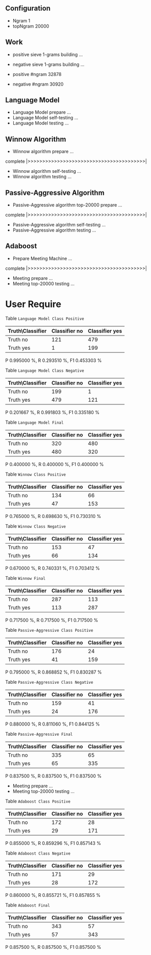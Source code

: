 ## Configuration ##

* Ngram 1
* topNgram 20000

## Work ##

* positive sieve 1-grams building ...
* negative sieve 1-grams building ...

* positive #ngram 32878
* negative #ngram 30920

## Language Model ##

* Language Model prepare ...
* Language Model self-testing ...
* Language Model testing ...


## Winnow Algorithm ##

* Winnow algorithm prepare ...

complete |>>>>>>>>>>>>>>>>>>>>>>>>>>>>>>>>>>>>>>>>|

* Winnow algorithm self-testing ...
* Winnow algorithm testing ...

## Passive-Aggressive Algorithm ##

* Passive-Aggressive algorithm top-20000 prepare ...

complete |>>>>>>>>>>>>>>>>>>>>>>>>>>>>>>>>>>>>>>>>|

* Passive-Aggressive algorithm self-testing ...
* Passive-Aggressive algorithm testing ...


## Adaboost ##

* Prepare Meeting Machine ...


complete |>>>>>>>>>>>>>>>>>>>>>>>>>>>>>>>>>>>>>>>>|

* Meeting prepare ...
* Meeting top-20000 testing ...


# User Require #

Table `Language Model Class Positive`

|Truth\Classifier|  Classifier no| Classifier yes|
|----------------|---------------|---------------|
|        Truth no|            121|            479|
|       Truth yes|              1|            199|

P  0.995000 %, R  0.293510 %, F1  0.453303 %

Table `Language Model Class Negative`

|Truth\Classifier|  Classifier no| Classifier yes|
|----------------|---------------|---------------|
|        Truth no|            199|              1|
|       Truth yes|            479|            121|

P  0.201667 %, R  0.991803 %, F1  0.335180 %

Table `Language Model Final`

|Truth\Classifier|  Classifier no| Classifier yes|
|----------------|---------------|---------------|
|        Truth no|            320|            480|
|       Truth yes|            480|            320|

P  0.400000 %, R  0.400000 %, F1  0.400000 %

Table `Winnow Class Positive`

|Truth\Classifier|  Classifier no| Classifier yes|
|----------------|---------------|---------------|
|        Truth no|            134|             66|
|       Truth yes|             47|            153|

P  0.765000 %, R  0.698630 %, F1  0.730310 %

Table `Winnow Class Negative`

|Truth\Classifier|  Classifier no| Classifier yes|
|----------------|---------------|---------------|
|        Truth no|            153|             47|
|       Truth yes|             66|            134|

P  0.670000 %, R  0.740331 %, F1  0.703412 %

Table `Winnow Final`

|Truth\Classifier|  Classifier no| Classifier yes|
|----------------|---------------|---------------|
|        Truth no|            287|            113|
|       Truth yes|            113|            287|

P  0.717500 %, R  0.717500 %, F1  0.717500 %

Table `Passive-Aggressive Class Positive`

|Truth\Classifier|  Classifier no| Classifier yes|
|----------------|---------------|---------------|
|        Truth no|            176|             24|
|       Truth yes|             41|            159|

P  0.795000 %, R  0.868852 %, F1  0.830287 %

Table `Passive-Aggressive Class Negative`

|Truth\Classifier|  Classifier no| Classifier yes|
|----------------|---------------|---------------|
|        Truth no|            159|             41|
|       Truth yes|             24|            176|

P  0.880000 %, R  0.811060 %, F1  0.844125 %

Table `Passive-Aggressive Final`

|Truth\Classifier|  Classifier no| Classifier yes|
|----------------|---------------|---------------|
|        Truth no|            335|             65|
|       Truth yes|             65|            335|

P  0.837500 %, R  0.837500 %, F1  0.837500 %

* Meeting prepare ...
* Meeting top-20000 testing ...

Table `Adaboost Class Positive`

|Truth\Classifier|  Classifier no| Classifier yes|
|----------------|---------------|---------------|
|        Truth no|            172|             28|
|       Truth yes|             29|            171|

P  0.855000 %, R  0.859296 %, F1  0.857143 %

Table `Adaboost Class Negative`

|Truth\Classifier|  Classifier no| Classifier yes|
|----------------|---------------|---------------|
|        Truth no|            171|             29|
|       Truth yes|             28|            172|

P  0.860000 %, R  0.855721 %, F1  0.857855 %

Table `Adaboost Final`

|Truth\Classifier|  Classifier no| Classifier yes|
|----------------|---------------|---------------|
|        Truth no|            343|             57|
|       Truth yes|             57|            343|

P  0.857500 %, R  0.857500 %, F1  0.857500 %

